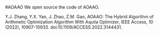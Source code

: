 #AOAAO
We open source the code of AOAAO.

Y.J. Zhang, Y.X. Yan, J. Zhao, Z.M. Gao, AOAAO: The Hybrid Algorithm of Arithmetic Optimization Algorithm With Aquila Optimizer, IEEE Access, 10 (2022), 10907-10933. doi:10.1109/ACCESS.2022.3144431.
